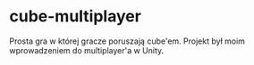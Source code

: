 # cube-multiplayer
Prosta gra w której gracze poruszają cube'em. Projekt był moim wprowadzeniem do multiplayer'a w Unity.
